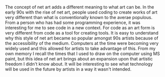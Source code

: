 The concept of net art adds a different meaning to what art can be.  In the early 90s with the rise of net art, people used coding to create works of art very different than what is conventionally known to the averae populous.  From a person who has had some programming experience, it was interesting for me to see code in a new context.  For code as an art form is very different from code as a tool for creating tools.
It is easy to understand why this style of net art became so popular amongst 90s artists because of the accessibility of the medium.  Computers at the time were becoming very widely used and this allowed for artists to take advantage of this.  From my own memory I recall the times that I used to draw on the computer using MS paint, but this idea of net art brings about an expansion upon that artistic freedom I didn't know about.  It will be interesting to see what technology will be used in the future by artists in a way it wasn't intended.
